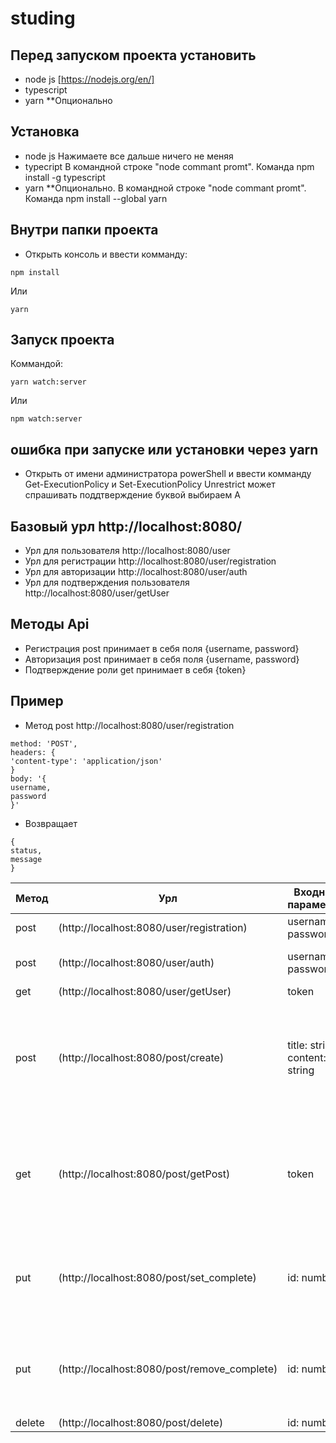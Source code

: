 # studing

## Перед запуском проекта установить 

- node js [https://nodejs.org/en/]
- typescript
- yarn **Опционально

## Установка 

- node js Нажимаете все дальше ничего не меняя
- typecript В командной строке "node commant promt". Команда npm install -g typescript
- yarn **Опционально. В командной строке "node commant promt". Команда npm install --global yarn

## Внутри папки проекта 
- Открыть консоль и ввести комманду:
```
npm install
```
Или 
```
yarn
```

## Запуск проекта

Коммандой:
```
yarn watch:server
```
Или
```
npm watch:server
```

## ошибка при запуске или установки через yarn 

- Открыть от имени администратора powerShell и ввести комманду Get-ExecutionPolicy и Set-ExecutionPolicy Unrestrict может спрашивать поддтверждение буквой выбираем A 

## Базовый урл http://localhost:8080/

- Урл для пользователя http://localhost:8080/user
- Урл для региcтрации http://localhost:8080/user/registration
- Урл для авторизации http://localhost:8080/user/auth
- Урл для подтверждения пользователя http://localhost:8080/user/getUser

## Методы Api
- Регистрация post принимает в себя поля {username, password}
- Авторизация post принимает в себя поля {username, password}
- Подтверждение роли get принимает в себя {token}

## Пример
- Метод post
 http://localhost:8080/user/registration
```
method: 'POST',
headers: {
'content-type': 'application/json'
}
body: '{
username,
password
}'
```
- Возвращает 

```
{
status,
message
}
```

| Метод  | Урл                                       | Входные параметры | Выходные параметры | Авторизационный токен |
| ------------- |-------------------------------------------| ------------- | ------------- | ------------- |
| post  | (http://localhost:8080/user/registration) | username, password | status, message | нет |
| post  | (http://localhost:8080/user/auth)         | username, password | status, message, token | нет |
| get  | (http://localhost:8080/user/getUser)      | token | ничего | да |
| post  | (http://localhost:8080/post/create)      | title: string, content: string | { status: number, posts: [ {id: string value: {title: string, content: string, createTime: Date}} ] } | да |
| get  | (http://localhost:8080/post/getPost)      | token | { status: number, posts: [ {id: string value: {title: string, content: string, createTime: Date}} ] } | да |
| put  | (http://localhost:8080/post/set_complete)  | id: number | number[] | { status: number, posts: [ {id: string value: {title: string, content: string, createTime: Date, isComplete: boolean}} ] } | да |
| put  | (http://localhost:8080/post/remove_complete)  | id: number | number[] | { status: number, posts: [ {id: string value: {title: string, content: string, createTime: Date, isComplete: boolean}} ] } | да |
| delete  | (http://localhost:8080/post/delete)  | id: number | status | да |

